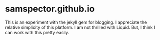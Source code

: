 # samspector.github.io
This is an experiment with the jekyll gem for blogging. I appreciate the relative simplicity of this platform.
I am not thrilled with Liquid. But, I think I can work with this pretty easily. 

